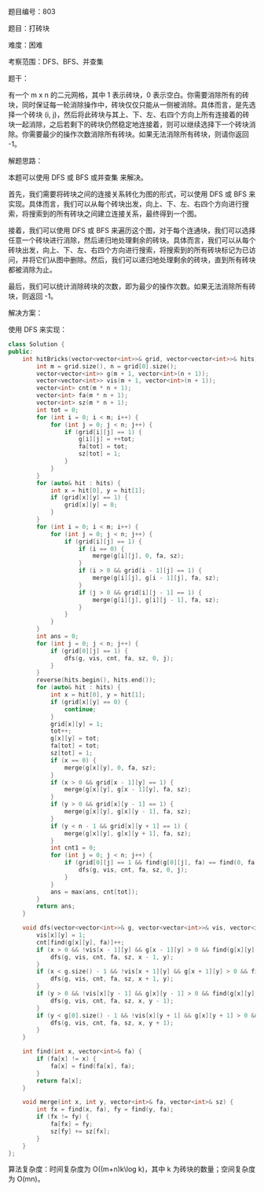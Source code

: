 题目编号：803

题目：打砖块

难度：困难

考察范围：DFS、BFS、并查集

题干：

有一个 m x n 的二元网格，其中 1 表示砖块，0 表示空白。你需要消除所有的砖块，同时保证每一轮消除操作中，砖块仅仅只能从一侧被消除。具体而言，是先选择一个砖块 (i, j)，然后将此砖块与其上、下、左、右四个方向上所有连接着的砖块一起消除，之后若剩下的砖块仍然稳定地连接着，则可以继续选择下一个砖块消除。你需要最少的操作次数消除所有砖块。如果无法消除所有砖块，则请你返回 -1。

解题思路：

本题可以使用 DFS 或 BFS 或并查集 来解决。

首先，我们需要将砖块之间的连接关系转化为图的形式，可以使用 DFS 或 BFS 来实现。具体而言，我们可以从每个砖块出发，向上、下、左、右四个方向进行搜索，将搜索到的所有砖块之间建立连接关系，最终得到一个图。

接着，我们可以使用 DFS 或 BFS 来遍历这个图，对于每个连通块，我们可以选择任意一个砖块进行消除，然后递归地处理剩余的砖块。具体而言，我们可以从每个砖块出发，向上、下、左、右四个方向进行搜索，将搜索到的所有砖块标记为已访问，并将它们从图中删除。然后，我们可以递归地处理剩余的砖块，直到所有砖块都被消除为止。

最后，我们可以统计消除砖块的次数，即为最少的操作次数。如果无法消除所有砖块，则返回 -1。

解决方案：

使用 DFS 来实现：

```cpp
class Solution {
public:
    int hitBricks(vector<vector<int>>& grid, vector<vector<int>>& hits) {
        int m = grid.size(), n = grid[0].size();
        vector<vector<int>> g(m + 1, vector<int>(n + 1));
        vector<vector<int>> vis(m + 1, vector<int>(n + 1));
        vector<int> cnt(m * n + 1);
        vector<int> fa(m * n + 1);
        vector<int> sz(m * n + 1);
        int tot = 0;
        for (int i = 0; i < m; i++) {
            for (int j = 0; j < n; j++) {
                if (grid[i][j] == 1) {
                    g[i][j] = ++tot;
                    fa[tot] = tot;
                    sz[tot] = 1;
                }
            }
        }
        for (auto& hit : hits) {
            int x = hit[0], y = hit[1];
            if (grid[x][y] == 1) {
                grid[x][y] = 0;
            }
        }
        for (int i = 0; i < m; i++) {
            for (int j = 0; j < n; j++) {
                if (grid[i][j] == 1) {
                    if (i == 0) {
                        merge(g[i][j], 0, fa, sz);
                    }
                    if (i > 0 && grid[i - 1][j] == 1) {
                        merge(g[i][j], g[i - 1][j], fa, sz);
                    }
                    if (j > 0 && grid[i][j - 1] == 1) {
                        merge(g[i][j], g[i][j - 1], fa, sz);
                    }
                }
            }
        }
        int ans = 0;
        for (int j = 0; j < n; j++) {
            if (grid[0][j] == 1) {
                dfs(g, vis, cnt, fa, sz, 0, j);
            }
        }
        reverse(hits.begin(), hits.end());
        for (auto& hit : hits) {
            int x = hit[0], y = hit[1];
            if (grid[x][y] == 0) {
                continue;
            }
            grid[x][y] = 1;
            tot++;
            g[x][y] = tot;
            fa[tot] = tot;
            sz[tot] = 1;
            if (x == 0) {
                merge(g[x][y], 0, fa, sz);
            }
            if (x > 0 && grid[x - 1][y] == 1) {
                merge(g[x][y], g[x - 1][y], fa, sz);
            }
            if (y > 0 && grid[x][y - 1] == 1) {
                merge(g[x][y], g[x][y - 1], fa, sz);
            }
            if (y < n - 1 && grid[x][y + 1] == 1) {
                merge(g[x][y], g[x][y + 1], fa, sz);
            }
            int cnt1 = 0;
            for (int j = 0; j < n; j++) {
                if (grid[0][j] == 1 && find(g[0][j], fa) == find(0, fa)) {
                    dfs(g, vis, cnt, fa, sz, 0, j);
                }
            }
            ans = max(ans, cnt[tot]);
        }
        return ans;
    }

    void dfs(vector<vector<int>>& g, vector<vector<int>>& vis, vector<int>& cnt, vector<int>& fa, vector<int>& sz, int x, int y) {
        vis[x][y] = 1;
        cnt[find(g[x][y], fa)]++;
        if (x > 0 && !vis[x - 1][y] && g[x - 1][y] > 0 && find(g[x][y], fa) != find(g[x - 1][y], fa)) {
            dfs(g, vis, cnt, fa, sz, x - 1, y);
        }
        if (x < g.size() - 1 && !vis[x + 1][y] && g[x + 1][y] > 0 && find(g[x][y], fa) != find(g[x + 1][y], fa)) {
            dfs(g, vis, cnt, fa, sz, x + 1, y);
        }
        if (y > 0 && !vis[x][y - 1] && g[x][y - 1] > 0 && find(g[x][y], fa) != find(g[x][y - 1], fa)) {
            dfs(g, vis, cnt, fa, sz, x, y - 1);
        }
        if (y < g[0].size() - 1 && !vis[x][y + 1] && g[x][y + 1] > 0 && find(g[x][y], fa) != find(g[x][y + 1], fa)) {
            dfs(g, vis, cnt, fa, sz, x, y + 1);
        }
    }

    int find(int x, vector<int>& fa) {
        if (fa[x] != x) {
            fa[x] = find(fa[x], fa);
        }
        return fa[x];
    }

    void merge(int x, int y, vector<int>& fa, vector<int>& sz) {
        int fx = find(x, fa), fy = find(y, fa);
        if (fx != fy) {
            fa[fx] = fy;
            sz[fy] += sz[fx];
        }
    }
};
```

算法复杂度：时间复杂度为 O((m+n)k\log k)，其中 k 为砖块的数量；空间复杂度为 O(mn)。